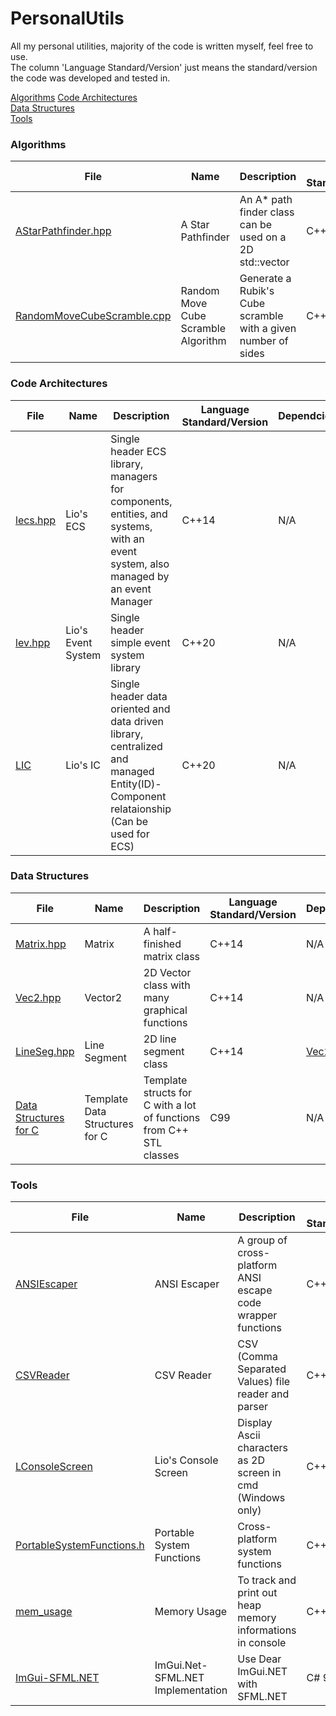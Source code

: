 # PersonalUtils

All my personal utilities, majority of the code is written myself, feel free to use.  
The column 'Language Standard/Version' just means the standard/version the code was developed and tested in.

[Algorithms](algorithms)
[Code Architectures](code%20architectures)  
[Data Structures](data%20structures)  
[Tools](tools)  

### Algorithms

File | Name | Description | Language Standard/Version | Dependcies | Namespace/Class
--- | --- | --- | --- | --- | ---
[AStarPathfinder.hpp](algorithms/AStarPathfinder.hpp) | A Star Pathfinder | An A* path finder class can be used on a 2D std::vector | C++14 | [Vec2.hpp](data%20structures/Graphics/Vec2.hpp) | lio
[RandomMoveCubeScramble.cpp](algorithms/RandomMoveCubeScramble.cpp) | Random Move Cube Scramble Algorithm | Generate a Rubik's Cube scramble with a given number of sides | C++14 | N/A | N/A

### Code Architectures

File | Name | Description | Language Standard/Version | Dependcies | Namespace/Class
--- | --- | --- | --- | --- | ---
[lecs.hpp](code%20architectures/lecs.hpp) | Lio's ECS | Single header ECS library, managers for components, entities, and systems, with an event system, also managed by an event Manager | C++14 | N/A | lecs
[lev.hpp](code%20architectures/lev.hpp) | Lio's Event System | Single header simple event system library | C++20 | N/A | lev
[LIC](code%20architectures/LIC) | Lio's IC | Single header data oriented and data driven library, centralized and managed Entity(ID)-Component relataionship (Can be used for ECS) | C++20 | N/A | lic
### Data Structures

File | Name | Description | Language Standard/Version | Dependcies | Namespace/Class
--- | --- | --- | --- | --- | ---
[Matrix.hpp](data%20structures/Math/Matrix.hpp) | Matrix | A half-finished matrix class | C++14 | N/A | lio
[Vec2.hpp](data%20structures/Math/Vec2.hpp) | Vector2 | 2D Vector class with many graphical functions | C++14 | N/A | lio
[LineSeg.hpp](data%20structures/Math/LineSeg.hpp) | Line Segment | 2D line segment class | C++14 | [Vec2.hpp](data%20structures/Math/Vec2.hpp) | lio
[Data Structures for C](data%20structures/Data%20Structures%20for%20C) | Template Data Structures for C | Template structs for C with a lot of functions from C++ STL classes | C99 | N/A | N/A

### Tools

File | Name | Description | Language Standard/Version | Dependcies | Namespace/Class
--- | --- | --- | --- | --- | ---
[ANSIEscaper](tools/ANSIEscaper) | ANSI Escaper | A group of cross-platform ANSI escape code wrapper functions | C++14 / C99 | [windows.h](https://en.wikipedia.org/wiki/Windows.h) (for windows)
[CSVReader](tools/CSVReader) | CSV Reader | CSV (Comma Separated Values) file reader and parser | C++11 | N/A | lio
[LConsoleScreen](tools/LConsoleScreen) | Lio's Console Screen | Display Ascii characters as 2D screen in cmd (Windows only) | C++11 / C99 | [windows.h](https://en.wikipedia.org/wiki/Windows.h) | lio
[PortableSystemFunctions.h](tools/PortableSystemFunctions.h) | Portable System Functions | Cross-platform system functions | C++17 / C17 | [windows.h](https://en.wikipedia.org/wiki/Windows.h) / [unistd.h](https://en.wikipedia.org/wiki/Unistd.h) | N/A
[mem_usage](tools/mem_usage) | Memory Usage | To track and print out heap memory informations in console | C++14 | N/A | lio
[ImGui-SFML.NET](tools/ImGui-SFML.NET) | ImGui</span>.Net-SFML</span>.NET Implementation | Use Dear ImGui</span>.NET with SFML</span>.NET | C# 9.0, .NET 5.0 | [SFML.NET 2.5.0](https://www.sfml-dev.org/download/sfml.net/), [ImGui.NET 1.78.0](https://github.com/mellinoe/ImGui.NET) | ImGuiNET.ImGuiSFML
